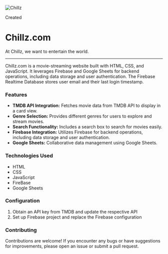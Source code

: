 ![Chillz](https://github.com/Shreyansh-saagar/Chillz.com/assets/92909979/b6b81a0c-ca14-447c-95cd-833db1e9887c)
<p>Created</p>
<h1> Chillz.com </h1>
<p> At Chillz, we want to entertain the world.</p>
<hr>
Chillz.com is a movie-streaming website built with HTML, CSS, and JavaScript. It leverages Firebase and Google Sheets for backend operations, including data storage and user authentication. The Firebase Realtime Database stores user email and their last login timestamp.

<h3>Features</h3>
<ul>
  <li><b>TMDB API Integration:</b> Fetches movie data from TMDB API to display in a card view.</li>
  <li><b>Genre Selection:</b> Provides different genres for users to explore and stream movies.</li>
  <li><b>Search Functionality:</b> Includes a search box to search for movies easily.</li>
  <li><b>Firebase Integration:</b> Utilizes Firebase for backend operations, including data storage and user authentication.</li>
  <li><b>Google Sheets:</b> Collaborative data management using Google Sheets.</li>
</ul>

<h3>Technologies Used</h3>
<ul>
  <li>HTML</li>
  <li>CSS</li>
  <li>JavaScript</li>
  <li>FireBase</li>
  <li>Google Sheets</li>  
</ul>

<h3>Configuration</h3>
<ol>
<li>Obtain an API key from TMDB and update the respective API</li>
<li>Set up Firebase project and replace the Firebase configuration</li>
</ol>

<h3>Contributing</h3>
Contributions are welcome! If you encounter any bugs or have suggestions for improvements, please open an issue or submit a pull request.




